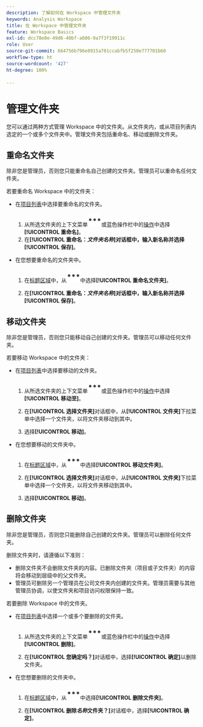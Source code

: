 ```yaml
---
description: 了解如何在 Workspace 中管理文件夹
keywords: Analysis Workspace
title: 在 Workspace 中管理文件夹
feature: Workspace Basics
exl-id: dcc78e0e-49d6-40bf-a606-9a7f3f19911c
role: User
source-git-commit: 664756b796e8915a701ccabfb5f250e777701b60
workflow-type: ht
source-wordcount: '427'
ht-degree: 100%

---
```



# 管理文件夹

您可以通过两种方式管理 Workspace 中的文件夹。从文件夹内，或从项目列表内选定的一个或多个文件夹中。管理文件夹包括重命名、移动或删除文件夹。

## 重命名文件夹

除非您是管理员，否则您只能重命名自己创建的文件夹。管理员可以重命名任何文件夹。

若要重命名 Workspace 中的文件夹：

* 在[项目列表](/help/analysis-workspace/build-workspace-project/freeform-overview.md#project-list)中选择要重命名的文件夹。

   1. 从所选文件夹的上下文菜单![More](/help/assets/icons/More.svg)或蓝色操作栏中的[操作](/help/analysis-workspace/build-workspace-project/freeform-overview.md#actions)中选择&#x200B;**[!UICONTROL 重命名]**。
   1. 在&#x200B;**[!UICONTROL 重命名：*文件夹名称&#x200B;*]**对话框中，输入新名称并选择**[!UICONTROL 保存&#x200B;]**。

* 在您想要重命名的文件夹中。

   1. 在[标题区域](/help/analysis-workspace/build-workspace-project/freeform-overview.md#title-area)中，从![More](/help/assets/icons/More.svg)中选择&#x200B;**[!UICONTROL 重命名文件夹]**。

   1. 在&#x200B;**[!UICONTROL 重命名：*文件夹名称&#x200B;*]**对话框中，输入新名称并选择**[!UICONTROL 保存&#x200B;]**。


## 移动文件夹

除非您是管理员，否则您只能移动自己创建的文件夹。管理员可以移动任何文件夹。

若要移动 Workspace 中的文件夹：

* 在[项目列表](/help/analysis-workspace/build-workspace-project/freeform-overview.md#project-list)中选择要移动的文件夹。

   1. 从所选文件夹的上下文菜单![More](/help/assets/icons/More.svg)或蓝色操作栏中的[操作](/help/analysis-workspace/build-workspace-project/freeform-overview.md#actions)中选择&#x200B;**[!UICONTROL 移动至]**。
   1. 在&#x200B;**[!UICONTROL 选择文件夹]**&#x200B;对话框中，从&#x200B;**[!UICONTROL 文件夹]**&#x200B;下拉菜单中选择一个文件夹，以将文件夹移动到其中。

   1. 选择&#x200B;**[!UICONTROL 移动]**。

* 在您想要移动的文件夹中。

   1. 在[标题区域](/help/analysis-workspace/build-workspace-project/freeform-overview.md#title-area)中，从![More](/help/assets/icons/More.svg)中选择&#x200B;**[!UICONTROL 移动文件夹]**。

   1. 在&#x200B;**[!UICONTROL 选择文件夹]**&#x200B;对话框中，从&#x200B;**[!UICONTROL 文件夹]**&#x200B;下拉菜单中选择一个文件夹，以将文件夹移动到其中。

   1. 选择&#x200B;**[!UICONTROL 移动]**。


## 删除文件夹

除非您是管理员，否则您只能删除自己创建的文件夹。管理员可以删除任何文件夹。

删除文件夹时，请遵循以下准则：

* 删除文件夹不会删除文件夹的内容。已删除文件夹（项目或子文件夹）的内容将会移动到层级中的父文件夹。
* 管理员可删除另一个管理员在公司文件夹内创建的文件夹。管理员需要与其他管理员协调，以使文件夹和项目访问权限保持一致。

若要删除 Workspace 中的文件夹。

* 在[项目列表](/help/analysis-workspace/build-workspace-project/freeform-overview.md#project-list)中选择一个或多个要删除的文件夹。

   1. 从所选文件夹的上下文菜单![More](/help/assets/icons/More.svg)或蓝色操作栏中的[操作](/help/analysis-workspace/build-workspace-project/freeform-overview.md#actions)中选择&#x200B;**[!UICONTROL 删除]**。

   1. 在&#x200B;**[!UICONTROL 您确定吗？]**&#x200B;对话框中，选择&#x200B;**[!UICONTROL 确定]**&#x200B;以删除文件夹。

* 在您想要删除的文件夹中。

   1. 在[标题区域](/help/analysis-workspace/build-workspace-project/freeform-overview.md#title-area)中，从![More](/help/assets/icons/More.svg)中选择&#x200B;**[!UICONTROL 删除文件夹]**。

   1. 在&#x200B;**[!UICONTROL 删除&#x200B;*名称*文件夹？]**&#x200B;对话框中，选择&#x200B;**[!UICONTROL 确定]**。


